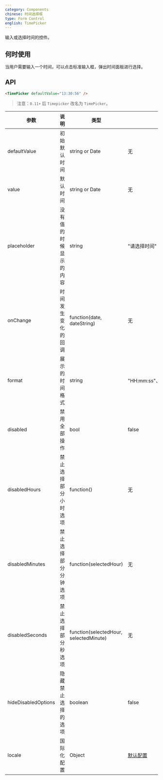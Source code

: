 ```yaml
---
category: Components
chinese: 时间选择框
type: Form Control
english: TimePicker
---
```


输入或选择时间的控件。

何时使用
--------

当用户需要输入一个时间，可以点击标准输入框，弹出时间面板进行选择。

API
---

```html
<TimePicker defaultValue="13:30:56" />
```

> 注意：`0.11+` 后 `Timepicker` 改名为 `TimePicker`。

| 参数                 | 说明 | 类型 | 默认值 |
|---------------------|-----|-----|-------|
| defaultValue        | 初始默认时间 | string or Date | 无 |
| value               | 默认时间 | string or Date | 无 |
| placeholder         | 没有值的时候显示的内容 | string | "请选择时间" |
| onChange            | 时间发生变化的回调     | function(date, dateString) | 无 |
| format              | 展示的时间格式 | string | "HH:mm:ss"、"HH:mm"、"mm:ss" |
| disabled            | 禁用全部操作 | bool | false |
| disabledHours       | 禁止选择部分小时选项 | function() | 无 |
| disabledMinutes     | 禁止选择部分分钟选项 | function(selectedHour) | 无 |
| disabledSeconds     | 禁止选择部分秒选项 | function(selectedHour, selectedMinute) | 无 |
| hideDisabledOptions | 隐藏禁止选择的选项 | boolean | false |
| locale              | 国际化配置 | Object | [默认配置](https://github.com/ant-design/ant-design/issues/1270#issuecomment-201181384) |

<style>.code-box-demo .ant-time-picker { margin: 0 8px 12px 0; }</style>
